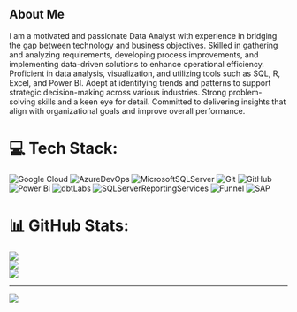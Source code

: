 ## About Me
I am a motivated and passionate Data Analyst with experience in bridging the gap between technology and business objectives. Skilled in gathering and analyzing requirements, developing process improvements, and implementing data-driven solutions to enhance operational efficiency. Proficient in data analysis, visualization, and utilizing tools such as SQL, R, Excel, and Power BI. Adept at identifying trends and patterns to support strategic decision-making across various industries. Strong problem-solving skills and a keen eye for detail. Committed to delivering insights that align with organizational goals and improve overall performance. 


# 💻 Tech Stack:
![Google Cloud](https://img.shields.io/badge/GoogleCloud-%234285F4.svg?style=for-the-badge&logo=google-cloud&logoColor=white) ![AzureDevOps](https://img.shields.io/badge/azuredevops-%230072C6.svg?style=for-the-badge&logo=microsoftazuredevops&logoColor=white) ![MicrosoftSQLServer](https://img.shields.io/badge/Microsoft%20SQL%20Server-CC2927?style=for-the-badge&logo=microsoft%20sql%20server&logoColor=white) ![Git](https://img.shields.io/badge/git-%23F05033.svg?style=for-the-badge&logo=git&logoColor=white) ![GitHub](https://img.shields.io/badge/github-%23121011.svg?style=for-the-badge&logo=github&logoColor=white) ![Power Bi](https://img.shields.io/badge/power_bi-F2C811?style=for-the-badge&logo=powerbi&logoColor=black) ![dbtLabs](https://img.shields.io/badge/dbtLabs-F25C3C?style=for-the-badge&logo=dbtLabs&logoColor=white) ![SQLServerReportingServices](https://img.shields.io/badge/SQL%20Server%20Reporting%20Services-808080?style=for-the-badge&logo=SQL%20Server%20Reporting%20Services&logoColor=Blue) ![Funnel](https://img.shields.io/badge/Funnel-1C4D3C?style=for-the-badge&logo=funnel&logoColor=White) ![SAP](https://img.shields.io/badge/sap-1C4D3C?style=for-the-badge&logo=sap&logoColor=Grey)

# 📊 GitHub Stats:
![](https://github-readme-stats.vercel.app/api?username=Rabibah96&theme=dark&hide_border=false&include_all_commits=false&count_private=false)<br/>
![](https://github-readme-streak-stats.herokuapp.com/?user=Rabibah96&theme=dark&hide_border=false)<br/>
![](https://github-readme-stats.vercel.app/api/top-langs/?username=Rabibah96&theme=dark&hide_border=false&include_all_commits=false&count_private=false&layout=compact)

---
[![](https://visitcount.itsvg.in/api?id=Rabibah&label=Profile%20Views&color=12&icon=0&pretty=false)](https://visitcount.itsvg.in)


<!-- Proudly created with GPRM ( https://gprm.itsvg.in ) -->
